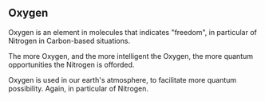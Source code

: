 ## Oxygen

Oxygen is an element in molecules that indicates "freedom", in particular of Nitrogen in Carbon-based situations.

The more Oxygen, and the more intelligent the Oxygen, the more quantum opportunities the Nitrogen is offorded.

Oxygen is used in our earth's atmosphere, to facilitate more quantum possibility. Again, in particular of Nitrogen.